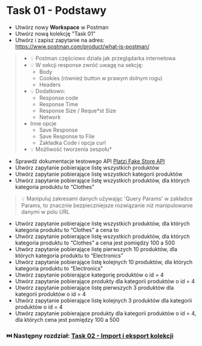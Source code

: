 # Task 01 - Podstawy

* Utwórz nowy **Workspace** w Postman
* Utwórz nową kolekcję "Task 01"
* Utwórz i zapisz zapytanie na adres: https://www.postman.com/product/what-is-postman/

> * 💡 Postman częściowo działa jak przeglądarka internetowa 
> * 💡 W sekcji response zwróć uwagę na sekcję:
>   * Body
>   * Cookies (również button w prawym dolnym rogu)
>   * Headers
> * 💡 Dodatkowo: 
>   * Response code
>   * Response Time
>   * Response Size / Reque*st Size
>   * Network
> * Inne opcje 
>   * Save Response
>   * Save Response to File
>   * Zakładka Code i opcja curl
> * 💡 Możliwość tworzenia zespołu*

* Sprawdź dokumentacje testowego API [Platzi Fake Store API](https://fakeapi.platzi.com/)
* Utwórz zapytanie pobierające listę wszystkich produktów
* Utwórz zapytanie pobierające listę wszystkich kategorii produktów
* Utwórz zapytanie pobierające listę wszystkich produktów, dla których kategoria produktu to “Clothes"

> 💡 Manipuluj zakresami danych używając 'Query Params' w zakładce Params, to znacznie bezpieczniejsze rozwiązanie niż
> manipulowanie danymi w polu URL

* Utwórz zapytanie pobierające listę wszystkich produktów, dla których kategoria produktu to “Clothes” a cena to
* Utwórz zapytanie pobierające listę wszystkich produktów, dla których kategoria produktu to “Clothes” a cena jest
  pomiędzy
  100 a 500
* Utwórz zapytanie pobierające listę pierwszych 10 produktów, dla których kategoria produktu to “Electronics”
* Utwórz zapytanie pobierające listę kolejnych 10 produktów, dla których kategoria produktu to “Electronics”
* Utwórz zapytanie pobierające kategorię produktów o id = 4
* Utwórz zapytanie pobierające produkty dla kategorii produktów o id = 4
* Utwórz zapytanie pobierające listę pierwszych 3 produktów dla kategorii produktów o id = 4
* Utwórz zapytanie pobierające listę kolejnych 3 produktów dla kategorii produktów o id = 4
* Utwórz zapytanie pobierające produkty dla kategorii produktów o id = 4, dla których cena jest pomiędzy 100
  a 500

### ⏭️ Następny rozdział: [Task 02 - Import i eksport kolekcji](02-task-import-export-kolekcji.md)